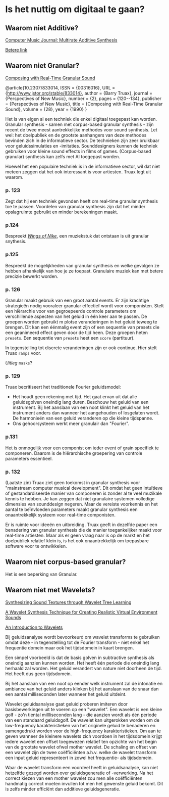 # Is het nuttig om digitaal te gaan?

## Waarom niet Additive?

[Computer Music Journal: Multirate Additive Synthesis](https://www.mitpressjournals.org/doi/pdf/10.1162/014892699559625)

[Betere link](https://www.jstor.org/stable/3680619?read-now=1&seq=1#page_scan_tab_contents)

## Waarom niet Granular?

[Composing with Real-Time Granular Sound](https://www.jstor.org/stable/833014?seq=1#metadata_info_tab_contents)

@article{10.2307/833014, ISSN = {00316016}, URL = {<http://www.jstor.org/stable/833014}>, author = {Barry Truax}, journal = {Perspectives of New Music}, number = {2}, pages = {120--134}, publisher = {Perspectives of New Music}, title = {Composing with Real-Time Granular Sound}, volume = {28}, year = {1990} }

Het is van eigen al een techniek die enkel digitaal toegepast kan worden. Granular synthesis - samen met corpus-based granular synthesis - zijn recent de twee meest aantrekkelijke methodes voor sound synthesis. Let wel: het doelpubliek en de grootste aanhangers van deze methodes bevinden zich in de informatieve sector. De technieken zijn zeer bruikbaar voor geluidssimulaties en -imitaties. Sounddesigners kunnen de techniek gebruiken voor kleine sound effects in films of games. (Corpus-based granular) synthesis kan zelfs met AI toegepast worden.

Hoewel het een populaire techniek is in de informatieve sector, wil dat niet meteen zeggen dat het ook interessant is voor artiesten. Truax legt uit waarom.

### p. 123

Zegt dat hij een techniek gevonden heeft om real-time granular synthesis toe te passen. Voordelen van granular synthesis zijn dat het minder opslagruimte gebruikt en minder berekeningen maakt.

### p.124

Bespreekt [_Wings of Nike_](https://www.sfu.ca/~truax/nike.html), een muziekstuk dat ontstaan is uit granular snythesis.

### p.125

Bespreekt de mogelijkheden van granular synthesis en welke gevolgen ze hebben afhankelijk van hoe je ze toepast. Granulaire muziek kan met betere precizie bewerkt worden.

### p. 126

Granular maakt gebruik van een groot aantal events. Er zijn krachtige strategieën nodig vooraleer granular effectief wordt voor componisten. Stelt een hiërarchie voor van gegroepeerde controle parameters om verschillende aspecten van het geluid in één keer aan te passen. De groepen worden gebruikt m plotse veranderingen in het geluid teweeg te brengen. Dit kan een éénmalig event zijn of een sequentie van presets die een geanimeerd effect geven door de tijd heen. Deze groepen heten `presets`. Een sequentie van `presets` heet een `score` (partituur).

In tegenstelling tot discrete veranderingen zijn er ook continue. Hier stelt Truax `ramps` voor.

_Uitleg_ `masks`?

### p. 129

Truax becritiseert het traditionele Fourier geluidsmodel:

- Het houdt geen rekening met tijd. Het gaat ervan uit dat alle geluidsgolven oneindig lang duren. Beschouw het geluid van een instrument. Bij het aanslaan van een noot klinkt het geluid van het instrument anders dan wanneer het aangehouden of losgelaten wordt. De harmonieën van een geluid veranderen op die kleine tijdspanne.
- Ons gehoorsysteem werkt meer granulair dan "Fourier".

### p.131

Het is onmogelijk voor een componist om ieder event of grain specifiek te componeren. Daarom is de hiërarchische groepering van controle parameters essentieel.

### p. 132

(Laatste zin) Truax ziet geen toekomst in granular synthesis voor "mainstream computer musical development". Dit omdat het geen intuïtieve of gestandardiseerde manier van componeren is zonder al te veel muzikale kennis te hebben. Je kan zeggen dat niet granulaire systemen volledige dimensies van sounddesign negeren. Maar de vereiste voorkennis en het aantal te beïnvloeden parameters maakt granular synthesis een onaantrekkelijk systeem voor real-time componisten.

Er is ruimte voor ideeën en uitbreiding. Truax geeft in dezelfde paper een benadering van granular synthesis die de manier toegankelijker maakt voor real-time artiesten. Maar als er geen vraag naar is op de markt en het doelpubliek relatief klein is, is het ook onaantrekkelijk om toepasbare software voor te ontwikkelen.

## Waarom niet corpus-based granular?

Het is een beperking van Granular.

## Waarom niet met Wavelets?

[Synthesizing Sound Textures through Wavelet Tree Learning](http://musicweb.ucsd.edu/~sdubnov/Papers/CGA.pdf)

[A Wavelet Synthesis Technique for Creating Realistic Virtual Environment Sounds](https://www.mitpressjournals.org/doi/pdf/10.1162/105474602320935838)

[An Introduction to Wavelets](https://www.eecis.udel.edu/~amer/CISC651/IEEEwavelet.pdf)

Bij geluidsanalyse wordt bevoorkeurd om wavelet transforms te gebruiken omdat deze - in tegenstelling tot de Fourier transform - niet enkel het frequentie domein maar ook het tijdsdomein in kaart brengen.

Een simpel voorbeeld is dat de basis golven in subtractive synthesis als oneindig aanzien kunnen worden. Het heeft één periode die oneindig lang herhaald zal worden. Het geluid verandert van nature niet doorheen de tijd. Het heeft dus geen tijdsdomein.

Bij het aanslaan van een noot op eender welk instrument zal de intonatie en ambiance van het geluid anders klinken bij het aanslaan van de snaar dan een aantal milliseconden later wanneer het geluid uitdeint.

Wavelet geluidsanalyse gaat geluid proberen imiteren door basisbewerkingen uit te voeren op een "wavelet". Een wavelet is een kleine golf - zo'n tiental millliseconden lang - die aanzien wordt als één periode van een standaard geluidsgolf. De wavelet kan uitgerokken worden om de low-frequency karakteristieken van het originele geluid te benaderen en samengedrukt worden voor de high-frequency karakteristieken. Om aan te geven wanneer de kleinere wavelets zich voordoen in het tijdsdomein krijgt iedere wavelet een offset toegewezen relatief ten opzichte van het begin van de grootste wavelet ofwel mother wavelet. De schaling en offset van een wavelet zijn de twee coëfficiënten a.h.v. welke de wavelet transform een input geluid representeert in zowel het frequentie- als tijdsdomein.

Waar de wavelet transform een voordeel heeft in geluidsanalyse, kan niet hetzelfde gezegd worden over geluidsgeneratie of -verwerking. Na het correct kiezen van een mother wavelet zou men alle coëfficiënten handmatig correct moeten invullen tot men het gewenste geluid bekomt. Dit is zelfs minder efficiënt dan additieve geluidsgeneratie.

